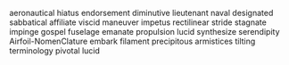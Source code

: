 aeronautical hiatus endorsement diminutive lieutenant naval designated sabbatical affiliate viscid maneuver impetus rectilinear stride 
stagnate impinge gospel fuselage
emanate propulsion lucid synthesize serendipity Airfoil-NomenClature embark
filament precipitous armistices tilting terminology pivotal lucid 